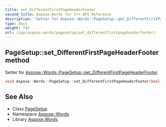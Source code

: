 ```yaml
---
title: set_DifferentFirstPageHeaderFooter
second_title: Aspose.Words for C++ API Reference
description: 'Setter for Aspose::Words::PageSetup::get_DifferentFirstPageHeaderFooter.'
type: docs
weight: 742
url: /cpp/aspose.words/pagesetup/set_differentfirstpageheaderfooter/
---
```

## PageSetup::set_DifferentFirstPageHeaderFooter method


Setter for [Aspose::Words::PageSetup::get_DifferentFirstPageHeaderFooter](../get_differentfirstpageheaderfooter/).

```cpp
void Aspose::Words::PageSetup::set_DifferentFirstPageHeaderFooter(bool value)
```

## See Also

* Class [PageSetup](../)
* Namespace [Aspose::Words](../../)
* Library [Aspose.Words](../../../)
